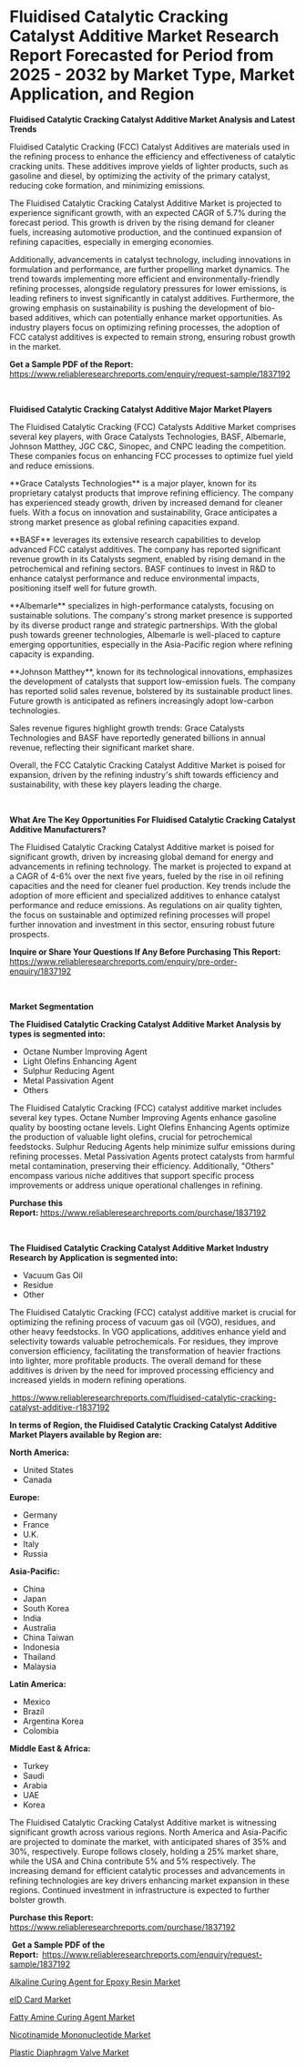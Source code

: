 <p><h1>Fluidised Catalytic Cracking Catalyst Additive Market Research Report Forecasted for Period from 2025 -  2032 by Market Type, Market Application, and Region</h1></p><p><strong>Fluidised Catalytic Cracking Catalyst Additive Market Analysis and Latest Trends</strong></p>
<p><p>Fluidised Catalytic Cracking (FCC) Catalyst Additives are materials used in the refining process to enhance the efficiency and effectiveness of catalytic cracking units. These additives improve yields of lighter products, such as gasoline and diesel, by optimizing the activity of the primary catalyst, reducing coke formation, and minimizing emissions. </p><p>The Fluidised Catalytic Cracking Catalyst Additive Market is projected to experience significant growth, with an expected CAGR of 5.7% during the forecast period. This growth is driven by the rising demand for cleaner fuels, increasing automotive production, and the continued expansion of refining capacities, especially in emerging economies. </p><p>Additionally, advancements in catalyst technology, including innovations in formulation and performance, are further propelling market dynamics. The trend towards implementing more efficient and environmentally-friendly refining processes, alongside regulatory pressures for lower emissions, is leading refiners to invest significantly in catalyst additives. Furthermore, the growing emphasis on sustainability is pushing the development of bio-based additives, which can potentially enhance market opportunities. As industry players focus on optimizing refining processes, the adoption of FCC catalyst additives is expected to remain strong, ensuring robust growth in the market.</p></p>
<p><strong>Get a Sample PDF of the Report:&nbsp;</strong> <a href="https://www.reliableresearchreports.com/enquiry/request-sample/1837192?utm_campaign=13&utm_medium=2&utm_source=Github&utm_content=ia&utm_term=03022025&utm_id=fluidised-catalytic-cracking-catalyst-additive">https://www.reliableresearchreports.com/enquiry/request-sample/1837192</a></p>
<p>&nbsp;</p>
<p><strong>Fluidised Catalytic Cracking Catalyst Additive Major Market Players</strong></p>
<p><p>The Fluidised Catalytic Cracking (FCC) Catalysts Additive Market comprises several key players, with Grace Catalysts Technologies, BASF, Albemarle, Johnson Matthey, JGC C&C, Sinopec, and CNPC leading the competition. These companies focus on enhancing FCC processes to optimize fuel yield and reduce emissions.</p><p>**Grace Catalysts Technologies** is a major player, known for its proprietary catalyst products that improve refining efficiency. The company has experienced steady growth, driven by increased demand for cleaner fuels. With a focus on innovation and sustainability, Grace anticipates a strong market presence as global refining capacities expand.</p><p>**BASF** leverages its extensive research capabilities to develop advanced FCC catalyst additives. The company has reported significant revenue growth in its Catalysts segment, enabled by rising demand in the petrochemical and refining sectors. BASF continues to invest in R&D to enhance catalyst performance and reduce environmental impacts, positioning itself well for future growth.</p><p>**Albemarle** specializes in high-performance catalysts, focusing on sustainable solutions. The company's strong market presence is supported by its diverse product range and strategic partnerships. With the global push towards greener technologies, Albemarle is well-placed to capture emerging opportunities, especially in the Asia-Pacific region where refining capacity is expanding.</p><p>**Johnson Matthey**, known for its technological innovations, emphasizes the development of catalysts that support low-emission fuels. The company has reported solid sales revenue, bolstered by its sustainable product lines. Future growth is anticipated as refiners increasingly adopt low-carbon technologies.</p><p>Sales revenue figures highlight growth trends: Grace Catalysts Technologies and BASF have reportedly generated billions in annual revenue, reflecting their significant market share.</p><p>Overall, the FCC Catalytic Cracking Catalyst Additive Market is poised for expansion, driven by the refining industry's shift towards efficiency and sustainability, with these key players leading the charge.</p></p>
<p>&nbsp;</p>
<p><strong>What Are The Key Opportunities For Fluidised Catalytic Cracking Catalyst Additive Manufacturers?</strong></p>
<p><p>The Fluidised Catalytic Cracking Catalyst Additive market is poised for significant growth, driven by increasing global demand for energy and advancements in refining technology. The market is projected to expand at a CAGR of 4-6% over the next five years, fueled by the rise in oil refining capacities and the need for cleaner fuel production. Key trends include the adoption of more efficient and specialized additives to enhance catalyst performance and reduce emissions. As regulations on air quality tighten, the focus on sustainable and optimized refining processes will propel further innovation and investment in this sector, ensuring robust future prospects.</p></p>
<p><strong>Inquire or Share Your Questions If Any Before Purchasing This Report:</strong> <a href="https://www.reliableresearchreports.com/enquiry/pre-order-enquiry/1837192?utm_campaign=13&utm_medium=2&utm_source=Github&utm_content=ia&utm_term=03022025&utm_id=fluidised-catalytic-cracking-catalyst-additive">https://www.reliableresearchreports.com/enquiry/pre-order-enquiry/1837192</a></p>
<p>&nbsp;</p>
<p><strong>Market Segmentation</strong></p>
<p><strong>The Fluidised Catalytic Cracking Catalyst Additive Market Analysis by types is segmented into:</strong></p>
<p><ul><li>Octane Number Improving Agent</li><li>Light Olefins Enhancing Agent</li><li>Sulphur Reducing Agent</li><li>Metal Passivation Agent</li><li>Others</li></ul></p>
<p><p>The Fluidised Catalytic Cracking (FCC) catalyst additive market includes several key types. Octane Number Improving Agents enhance gasoline quality by boosting octane levels. Light Olefins Enhancing Agents optimize the production of valuable light olefins, crucial for petrochemical feedstocks. Sulphur Reducing Agents help minimize sulfur emissions during refining processes. Metal Passivation Agents protect catalysts from harmful metal contamination, preserving their efficiency. Additionally, "Others" encompass various niche additives that support specific process improvements or address unique operational challenges in refining.</p></p>
<p><strong>Purchase this Report:&nbsp;</strong><a href="https://www.reliableresearchreports.com/purchase/1837192?utm_campaign=13&utm_medium=2&utm_source=Github&utm_content=ia&utm_term=03022025&utm_id=fluidised-catalytic-cracking-catalyst-additive">https://www.reliableresearchreports.com/purchase/1837192</a></p>
<p>&nbsp;</p>
<p><strong>The Fluidised Catalytic Cracking Catalyst Additive Market Industry Research by Application is segmented into:</strong></p>
<p><ul><li>Vacuum Gas Oil</li><li>Residue</li><li>Other</li></ul></p>
<p><p>The Fluidised Catalytic Cracking (FCC) catalyst additive market is crucial for optimizing the refining process of vacuum gas oil (VGO), residues, and other heavy feedstocks. In VGO applications, additives enhance yield and selectivity towards valuable petrochemicals. For residues, they improve conversion efficiency, facilitating the transformation of heavier fractions into lighter, more profitable products. The overall demand for these additives is driven by the need for improved processing efficiency and increased yields in modern refining operations.</p></p>
<p><a href="https://www.reliableresearchreports.com/fluidised-catalytic-cracking-catalyst-additive-r1837192?utm_campaign=13&utm_medium=2&utm_source=Github&utm_content=ia&utm_term=03022025&utm_id=fluidised-catalytic-cracking-catalyst-additive">&nbsp;https://www.reliableresearchreports.com/fluidised-catalytic-cracking-catalyst-additive-r1837192</a></p>
<p><strong>In terms of Region, the Fluidised Catalytic Cracking Catalyst Additive Market Players available by Region are:</strong></p>
<p>
    <p> <strong> North America: </strong>
        <ul>
            <li>United States</li>
            <li>Canada</li>
        </ul>
        </p> 
    <p> <strong> Europe: </strong>
        <ul>
            <li>Germany</li>
            <li>France</li>
            <li>U.K.</li>
            <li>Italy</li>
            <li>Russia</li>
        </ul>
        </p> 
    <p> <strong> Asia-Pacific: </strong>
        <ul>
            <li>China</li>
            <li>Japan</li>
            <li>South Korea</li>
            <li>India</li>
            <li>Australia</li>
            <li>China Taiwan</li>
            <li>Indonesia</li>
            <li>Thailand</li>
            <li>Malaysia</li>
        </ul>
        </p> 
    <p> <strong> Latin America: </strong>
        <ul>
            <li>Mexico</li>
            <li>Brazil</li>
            <li>Argentina Korea</li>
            <li>Colombia</li>
        </ul>
        </p> 
    <p> <strong> Middle East & Africa: </strong>
        <ul>
            <li>Turkey</li>
            <li>Saudi</li>
            <li>Arabia</li>
            <li>UAE</li>
            <li>Korea</li>
        </ul>
    </p>
    </p>
<p><p>The Fluidised Catalytic Cracking Catalyst Additive market is witnessing significant growth across various regions. North America and Asia-Pacific are projected to dominate the market, with anticipated shares of 35% and 30%, respectively. Europe follows closely, holding a 25% market share, while the USA and China contribute 5% and 5% respectively. The increasing demand for efficient catalytic processes and advancements in refining technologies are key drivers enhancing market expansion in these regions. Continued investment in infrastructure is expected to further bolster growth.</p></p>
<p><strong>Purchase this Report: </strong><a href="https://www.reliableresearchreports.com/purchase/1837192?utm_campaign=13&utm_medium=2&utm_source=Github&utm_content=ia&utm_term=03022025&utm_id=fluidised-catalytic-cracking-catalyst-additive">https://www.reliableresearchreports.com/purchase/1837192</a></p>
<p>&nbsp;<strong>Get a Sample PDF of the Report:&nbsp;&nbsp;</strong><a href="https://www.reliableresearchreports.com/enquiry/request-sample/1837192?utm_campaign=13&utm_medium=2&utm_source=Github&utm_content=ia&utm_term=03022025&utm_id=fluidised-catalytic-cracking-catalyst-additive">https://www.reliableresearchreports.com/enquiry/request-sample/1837192</a></p>
<p><strong></strong></p>
<p><p><a href="https://github.com/raffadongraffadong/Market-Research-Report-List-1/blob/main/alkaline-curing-agent-for-epoxy-resin-market.md?utm_campaign=13&utm_medium=2&utm_source=Github&utm_content=ia&utm_term=03022025&utm_id=fluidised-catalytic-cracking-catalyst-additive">Alkaline Curing Agent for Epoxy Resin Market</a></p><p><a href="https://www.linkedin.com/pulse/unpacking-eid-card-market-growth-whats-behind-113-cagr-through-mnuxe?utm_campaign=13&utm_medium=2&utm_source=Github&utm_content=ia&utm_term=03022025&utm_id=fluidised-catalytic-cracking-catalyst-additive">eID Card Market</a></p><p><a href="https://github.com/dolorespeddico90/Market-Research-Report-List-1/blob/main/fatty-amine-curing-agent-market.md?utm_campaign=13&utm_medium=2&utm_source=Github&utm_content=ia&utm_term=03022025&utm_id=fluidised-catalytic-cracking-catalyst-additive">Fatty Amine Curing Agent Market</a></p><p><a href="https://www.linkedin.com/pulse/exploring-nicotinamide-mononucleotide-market-industry-revenue-o22fe?utm_campaign=13&utm_medium=2&utm_source=Github&utm_content=ia&utm_term=03022025&utm_id=fluidised-catalytic-cracking-catalyst-additive">Nicotinamide Mononucleotide Market</a></p><p><a href="https://www.linkedin.com/pulse/investment-potential-plastic-diaphragm-valve-market-scope-trends-tszxf?utm_campaign=13&utm_medium=2&utm_source=Github&utm_content=ia&utm_term=03022025&utm_id=fluidised-catalytic-cracking-catalyst-additive">Plastic Diaphragm Valve Market</a></p></p>